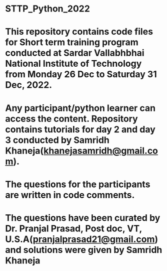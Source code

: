 # STTP_Python_2022
# This repository contains code files for Short term training program conducted at Sardar Vallabhbhai National Institute of Technology from Monday 26 Dec to Saturday 31 Dec, 2022. 
# Any participant/python learner can access the content. Repository contains tutorials for day 2 and day 3 conducted by Samridh Khaneja(khanejasamridh@gmail.com).
# The questions for the participants are written in code comments.
# The questions have been curated by Dr. Pranjal Prasad, Post doc, VT, U.S.A(pranjalprasad21@gmail.com) and solutions were given by Samridh Khaneja

